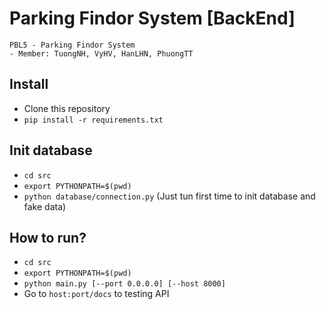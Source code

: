 # Parking Findor System [BackEnd]
```
PBL5 - Parking Findor System
- Member: TuongNH, VyHV, HanLHN, PhuongTT
```
## Install
- Clone this repository
- `pip install -r requirements.txt`
## Init database
- `cd src`
- `export PYTHONPATH=$(pwd)`
- `python database/connection.py` (Just tun first time to init database and fake data)
## How to run?
- `cd src`
- `export PYTHONPATH=$(pwd)`
- `python main.py [--port 0.0.0.0] [--host 8000]`
- Go to `host:port/docs` to testing API


